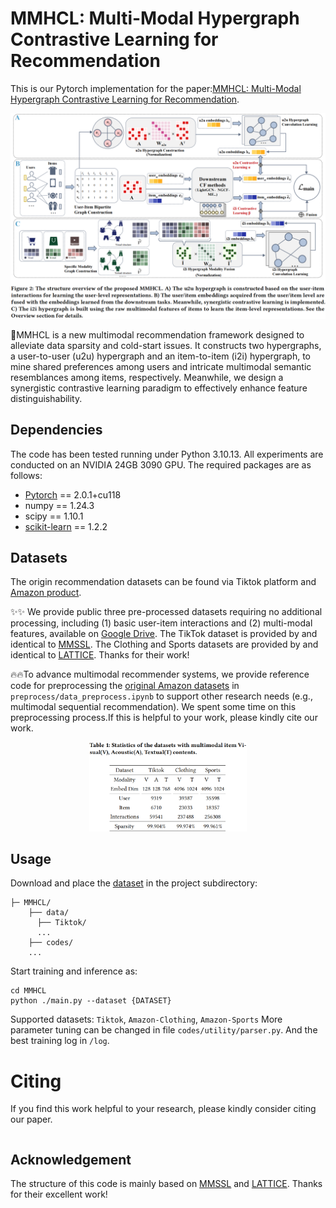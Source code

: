 # MMHCL: Multi-Modal Hypergraph Contrastive Learning for Recommendation

This is our Pytorch implementation for the paper:[MMHCL: Multi-Modal Hypergraph Contrastive Learning for Recommendation]().

<p align="center">
<img src="./image/MMHCL.png" alt="MMHCL" />
</p>

🚀MMHCL is a new multimodal recommendation framework designed to alleviate data sparsity and cold-start issues. It constructs two hypergraphs, a user-to-user (u2u) hypergraph and an item-to-item (i2i) hypergraph, to mine shared preferences among users and intricate multimodal semantic resemblances among items, respectively. Meanwhile, we design a synergistic contrastive learning paradigm to effectively enhance feature distinguishability.

<h2>Dependencies </h2>
The code has been tested running under Python 3.10.13. All experiments are conducted on an NVIDIA 24GB 3090 GPU. The required packages are as follows:

* [Pytorch](https://pytorch.org/) == 2.0.1+cu118
* numpy == 1.24.3
* scipy == 1.10.1
* [scikit-learn](https://scikit-learn.org/stable/) == 1.2.2

<h2>Datasets</h2>

The origin recommendation datasets can be found via Tiktok platform and [Amazon product](http://jmcauley.ucsd.edu/data/amazon/links.html).

✨✨
We provide public three pre-processed datasets requiring no additional processing, including (1) basic user-item interactions and (2) multi-modal features, available on [Google Drive](https://drive.google.com/drive/folders/1yitfcangRzsWtYM1MokMyWPGPr8heBxB?usp=drive_link).
The TikTok dataset is provided by and identical to [MMSSL](https://github.com/HKUDS/MMSSL). The Clothing and Sports datasets are provided by and identical to [LATTICE](https://github.com/CRIPAC-DIG/LATTICE). Thanks for their work!

🔥🔥To advance multimodal recommender systems, we provide reference code for preprocessing the [original Amazon datasets](http://jmcauley.ucsd.edu/data/amazon/links.html) in `preprocess/data_preprocess.ipynb` to support other research needs (e.g., multimodal sequential recommendation). 
We spent some time on this preprocessing process.If this is helpful to your work, please kindly cite our work. 
<p align="center">
<img src="./image/Datasets.png" width="50%" height="50%" alt="Datasets" />
</p>
<h2>Usage </h2>

Download and place the [dataset](https://drive.google.com/drive/folders/1yitfcangRzsWtYM1MokMyWPGPr8heBxB?usp=drive_link) in the project subdirectory:
  ```
  ├─ MMHCL/ 
      ├── data/
        ├── Tiktok/
        ...
      ├── codes/
      ...
  ```
Start training and inference as:

```
cd MMHCL
python ./main.py --dataset {DATASET}
```
Supported datasets:  `Tiktok`, `Amazon-Clothing`, `Amazon-Sports`
More parameter tuning can be changed in file `codes/utility/parser.py`. And the best training log in `/log`.

<h1> Citing </h1>

If you find this work helpful to your research, please kindly consider citing our paper.


```

```


## Acknowledgement

The structure of this code is mainly based on [MMSSL](https://github.com/HKUDS/MMSSL) and [LATTICE](https://github.com/CRIPAC-DIG/LATTICE). Thanks for their excellent work!


